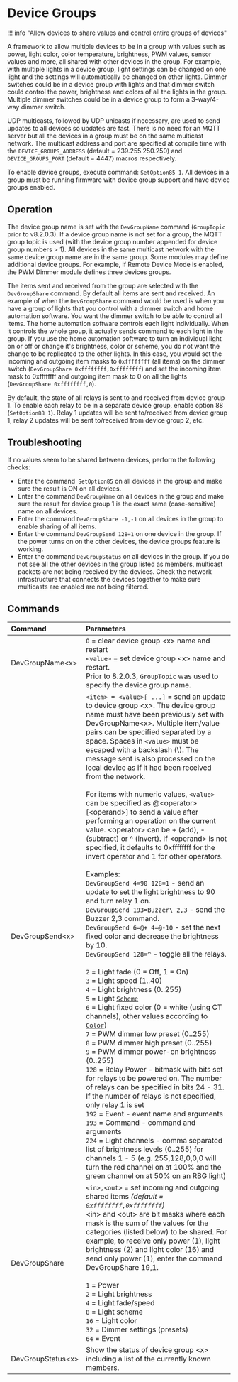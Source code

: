 # Device Groups

!!! info "Allow devices to share values and control entire groups of devices"

A framework to allow multiple devices to be in a group with values such as power, light color, color temperature, brightness, PWM values, sensor values and more, all shared with other devices in the group. For example, with multiple lights in a device group, light settings can be changed on one light and the settings will automatically be changed on  other lights. Dimmer switches could be in a device group with lights and that dimmer switch could control the power, brightness and colors of all the lights in the group. Multiple dimmer switches could be in a device group to form a 3-way/4-way dimmer switch.

UDP multicasts, followed by UDP unicasts if necessary, are used to send updates to all devices so updates are fast. There is no need for an MQTT server but all the devices in a group must be on the same multicast network. The multicast address and port are specified at compile time with the `DEVICE_GROUPS_ADDRESS` (default = 239.255.250.250) and `DEVICE_GROUPS_PORT` (default = 4447) macros respectively.

To enable device groups, execute command:  `SetOption85 1`. All devices in a group must be running firmware with device group support and have device groups enabled.

## Operation

The device group name is set with the `DevGroupName` command (`GroupTopic` prior to v8.2.0.3). If a device group name is not set for a group, the MQTT group topic is used (with the device group number appended for device group numbers > 1). All devices in the same multicast network with the same device group name are in the same group. Some modules may define additional device groups. For example, if Remote Device Mode is enabled, the PWM Dimmer module defines three devices groups.

The items sent and received from the group are selected with the `DevGroupShare` command. By default all items are sent and received. An example of when the `DevGroupShare` command would be used is when you have a group of lights that you control with a dimmer switch and home automation software. You want the dimmer switch to be able to control all items. The home automation software controls each light individually. When it controls the whole group, it actually sends command to each light in the group. If you use the home automation software to turn an individual light on or off or change it's brightness, color or scheme, you do not want the change to be replicated to the other lights. In this case, you would set the incoming and outgoing item masks to `0xffffffff` (all items) on the dimmer switch (`DevGroupShare 0xffffffff,0xffffffff`) and set the incoming item mask to 0xffffffff and outgoing item mask to 0 on all the lights (`DevGroupShare 0xffffffff,0`).

By default, the state of all relays is sent to and received from device group 1. To enable each relay to be in a separate device group, enable option 88 (`SetOption88 1`). Relay 1 updates will be sent to/received from device group 1, relay 2 updates will be sent to/received from device group 2, etc.

## Troubleshooting

If no values seem to be shared between devices, perform the following checks:

- Enter the command` SetOption85` on all devices in the group and make sure the result is ON on all devices.
- Enter the command `DevGroupName` on all devices in the group and make sure the result for device group 1 is the exact same (case-sensitive) name on all devices.
- Enter the command `DevGroupShare -1,-1` on all devices in the group to enable sharing of all items.
- Enter the command `DevGroupSend 128=1` on one device in the group. If the power turns on on the other devices, the device groups feature is working.
- Enter the command `DevGroupStatus` on all devices in the group. If you do not see all the other devices in the group listed as members, multicast packets are not being received by the devices. Check the network infrastructure that connects the devices together to make sure multicasts are enabled are not being filtered.

## Commands

Command|Parameters
:---|:---
DevGroupName<x\><a class="cmnd" id="devgroupname"></a>|`0` = clear device group <x\> name and restart<br>`<value>` = set device group <x\> name and restart.<br>Prior to 8.2.0.3, `GroupTopic` was used to specify the device group name.
DevGroupSend<x\><a class="cmnd" id="devgroupsend"></a>|`<item> = <value>[ ...]` = send an update to device group <x\>. The device group name must have been previously set with DevGroupName<x\>. Multiple item/value pairs can be specified separated by a space. Spaces in `<value>` must be escaped with a backslash (\\). The message sent is also processed on the local device as if it had been received from the network.<br><br>For items with numeric values, `<value>` can be specified as @<operator\>[<operand\>] to send a value after performing an operation on the current value. <operator\> can be + (add), - (subtract) or ^ (invert). If <operand\> is not specified, it defaults to 0xffffffff for the invert operator and 1 for other operators.<br><br>Examples:<br>`DevGroupSend 4=90 128=1` - send an update to set the light brightness to 90 and turn relay 1 on.<br>`DevGroupSend 193=Buzzer\ 2,3` - send the Buzzer 2,3 command.<br>`DevGroupSend 6=@+ 4=@-10` - set the next fixed color and decrease the brightness by 10.<br>`DevGroupSend 128=^` - toggle all the relays.<br><br>`2` = Light fade (0 = Off, 1 = On)<br>`3` = Light speed (1..40)<br>`4` = Light brightness (0..255)<br>`5` = Light [`Scheme`](Commands.md#scheme)<br>`6` = Light fixed color (0 = white (using CT channels), other values according to [`Color`](Commands.md#color)</a>)<br>`7` = PWM dimmer low preset (0..255)<br>`8` = PWM dimmer high preset (0..255)<br>`9` = PWM dimmer power-on brightness (0..255)<br>`128` = Relay Power - bitmask with bits set for relays to be powered on. The number of relays can be specified in bits 24 - 31. If the number of relays is not specified, only relay 1 is set<br>`192` = Event - event name and arguments<br>`193` = Command - command and arguments<br>`224` = Light channels - comma separated list of brightness levels (0..255) for channels 1 - 5 (e.g. 255,128,0,0,0  will turn the red channel on at 100% and the green channel on at 50% on an RBG light)
DevGroupShare<a class="cmnd" id="devgroupshare"></a>|`<in>,<out>` = set incoming and outgoing shared items _(default = `0xffffffff,0xffffffff`)_<BR> <in\> and <out\> are bit masks where each mask is the sum of the values for the categories (listed below) to be shared. For example, to receive only power (1), light brightness (2) and light color (16) and send only power (1), enter the command DevGroupShare 19,1.<br><br>`1` = Power<br>`2` = Light brightness<br>`4` = Light fade/speed<br>`8` = Light scheme<br>`16` = Light color<br>`32` = Dimmer settings (presets)<br>`64` = Event
DevGroupStatus<x\><a class="cmnd" id="devgroupstatus"></a>|Show the status of device group <x\> including a list of the currently known members.
